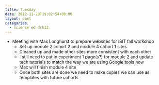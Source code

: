 ```yaml
---
title: Tuesday
date: 2012-11-20T19:02:54+00:00
layout: post
categories:
  - science ed drk12
---
```

  * Meeting with Max Longhurst to prepare websites for iSIT fall workshop
      * Set up module 2 cohort 2 and module 4 cohort 1 sites
      * Cleaned up and made other sites more consistent with each other
      * I still need to put in experiment 1 page(s?) for module 2 and update tech tutorials to match the way we are using Google tools now
      * Max will finish module 4 site
      * Once both sites are done we need to make copies we can use as templates with future cohorts
